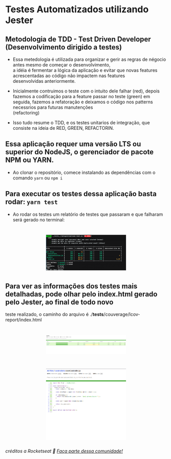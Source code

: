 # Testes Automatizados utilizando Jester

## Metodologia de TDD - Test Driven Developer (Desenvolvimento dirigido a testes)

* Essa metedologia é utilizada para organizar e gerir as regras de négocio antes mesmo de começar o desenvolvimento,  
a idéia é fermentar a lógica da aplicação e evitar que novas features acrescentadas ao código não impactem nas features  
desenvolvidas anteriormente.

* Inicialmente contruimos o teste com o intuito dele falhar (red), depois fazemos a codificação para a feature passar 
no teste (green) em seguida, fazemos a refatoração e deixamos o código nos patterns necessrios para futuras manutenções  
(refactoring)

* Isso tudo resume o TDD, e os testes unitarios de integração, que consiste na ideia de RED, GREEN, REFACTORIN.

## Essa aplicação requer uma versão LTS ou superior do NodeJS, o gerenciador de pacote NPM ou YARN.

* Ao clonar o repositório, comece instalando as dependências com o comando ```yarn``` ou ```npm i```

## Para executar os testes dessa aplicação basta rodar: ```yarn test```

* Ao rodar os testes um relatório de testes que passaram e que falharam será gerado no terminal:
<h1 align="center">
    <img alt="Logs" title="TestLogs" src=".github/TestLogs.png" width="250px" />
</h1>

## Para ver as informações dos testes mais detalhadas, pode olhar pelo index.html gerado pelo Jester, ao final de todo novo  
teste realizado, o caminho do arquivo é ./__tests__/couverage/lcov-report/index.html

<h1 align="center">
    <img alt="couverage" title="couverage" src=".github/couverage.png" width="250px" />
</h1>

<h1 align="center">
    <img alt="codeLogs" title="codeLogs" src=".github/codeLogs.png" width="250px" />
</h1>

###### créditos a Rocketseat :wave: [Faça parte dessa comunidade!](https://discordapp.com/invite/gCRAFhc)

